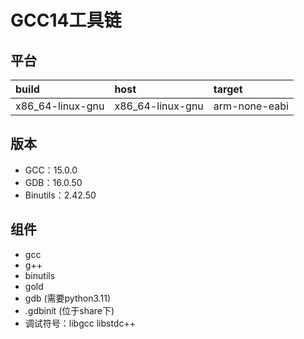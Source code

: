 # GCC14工具链

## 平台

| build            | host             | target        |
| :--------------- | :--------------- | :------------ |
| x86_64-linux-gnu | x86_64-linux-gnu | arm-none-eabi |

## 版本

- GCC：15.0.0
- GDB：16.0.50
- Binutils：2.42.50

## 组件

- gcc
- g++
- binutils
- gold
- gdb (需要python3.11)
- .gdbinit (位于share下)
- 调试符号：libgcc libstdc++
